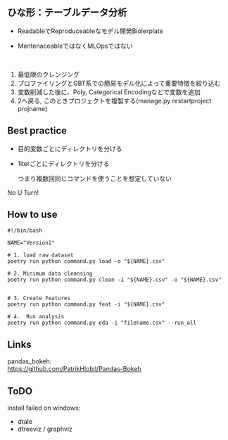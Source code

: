 
## ひな形：テーブルデータ分析

- ReadableでReproduceableなモデル開発Biolerplate

- MentenaceableではなくMLOpsではない

<br>

1. 最低限のクレンジング
2. プロファイリングとGBT系での簡易モデル化によって重要特徴を絞り込む
3. 変数削減した後に、Poly, Categorical Encodingなどで変数を追加
4. 2へ戻る, このときプロジェクトを複製する(manage.py restartproject projname)




## Best practice

- 目的変数ごとにディレクトリを分ける

- 1iterごとにディレクトリを分ける

  つまり複数回同じコマンドを使うことを想定していない

No U Turn!


## How to use

```
#!/bin/bash

NAME="Version1"

# 1. load raw dataset
poetry run python command.py load -o "${NAME}.csv"

# 2. Minimum data cleansing
poetry run python command.py clean -i "${NAME}.csv" -o "${NAME}.csv"


# 3. Create Features
poetry run python command.py feat -i "${NAME}.csv"

# 4.  Run analysis
poetry run python command.py eda -i "filename.csv" --run_all

```


## Links

pandas_bokeh:<br>
https://github.com/PatrikHlobil/Pandas-Bokeh


## ToDO
install failed on windows:

- dtale
- dtreeviz / graphviz
